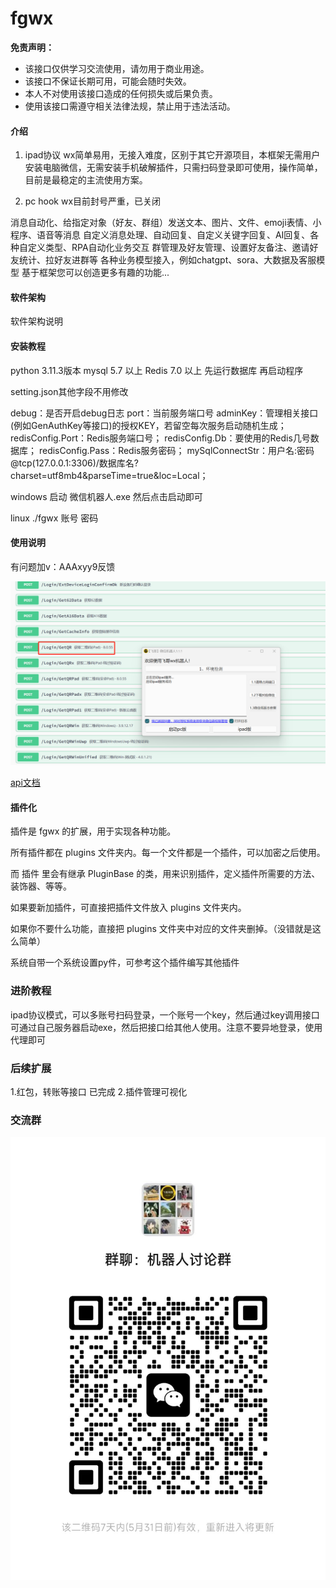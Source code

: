 # fgwx

**免责声明：** 
- 该接口仅供学习交流使用，请勿用于商业用途。
- 该接口不保证长期可用，可能会随时失效。
- 本人不对使用该接口造成的任何损失或后果负责。
- 使用该接口需遵守相关法律法规，禁止用于违法活动。
#### 介绍
1. ipad协议 wx简单易用，无接入难度，区别于其它开源项目，本框架无需用户安装电脑微信，无需安装手机破解插件，只需扫码登录即可使用，操作简单，目前是最稳定的主流使用方案。

2. pc hook wx目前封号严重，已关闭


消息自动化、给指定对象（好友、群组）发送文本、图片、文件、emoji表情、小程序、语音等消息
自定义消息处理、自动回复、自定义关键字回复、AI回复、各种自定义类型、RPA自动化业务交互
群管理及好友管理、设置好友备注、邀请好友统计、拉好友进群等
各种业务模型接入，例如chatgpt、sora、大数据及客服模型
基于框架您可以创造更多有趣的功能...

#### 软件架构
软件架构说明


#### 安装教程
python 3.11.3版本
mysql 5.7 以上
Redis 7.0 以上
先运行数据库 再启动程序

setting.json其他字段不用修改

debug：是否开启debug日志
port：当前服务端口号
adminKey：管理相关接口(例如GenAuthKey等接口)的授权KEY，若留空每次服务启动随机生成；
redisConfig.Port：Redis服务端口号；
redisConfig.Db：要使用的Redis几号数据库；
redisConfig.Pass：Redis服务密码；
mySqlConnectStr：用户名:密码@tcp(127.0.0.1:3306)/数据库名?charset=utf8mb4&parseTime=true&loc=Local；


windows 启动 微信机器人.exe 然后点击启动即可

linux ./fgwx 账号 密码

#### 使用说明

有问题加v：AAAxyy9反馈

![输入图片说明](res/imgimage.png)

 [api文档](https://apifox.com/apidoc/shared/f22b7809-e8a5-44fa-ab58-1c9fdc840e4f)

#### 插件化

插件是 fgwx 的扩展，用于实现各种功能。

所有插件都在 plugins 文件夹内。每一个文件都是一个插件，可以加密之后使用。

而 插件 里会有继承 PluginBase 的类，用来识别插件，定义插件所需要的方法、装饰器、等等。

如果要新加插件，可直接把插件文件放入 plugins 文件夹内。

如果你不要什么功能，直接把 plugins 文件夹中对应的文件夹删掉。（没错就是这么简单）

系统自带一个系统设置py件，可参考这个插件编写其他插件

### 进阶教程
ipad协议模式，可以多账号扫码登录，一个账号一个key，然后通过key调用接口
可通过自己服务器启动exe，然后把接口给其他人使用。注意不要异地登录，使用代理即可

### 后续扩展

1.红包，转账等接口 已完成
2.插件管理可视化 

### 交流群
![输入图片说明](res/488d2bc682b3c1fc509ae2799b5506c.jpg)

